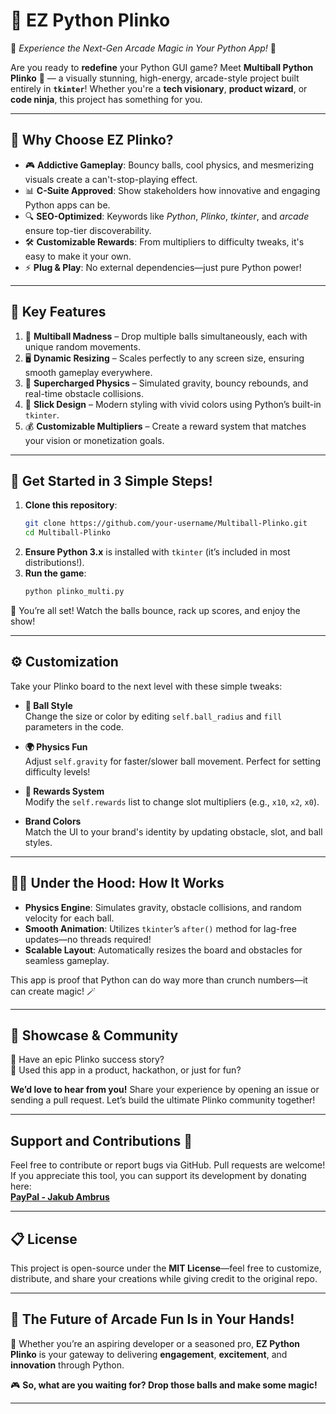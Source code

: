 # 🎯 **EZ Python Plinko**  
🚀 *Experience the Next-Gen Arcade Magic in Your Python App!* 🚀  

Are you ready to **redefine** your Python GUI game? Meet **Multiball Python Plinko** 🎉 — a visually stunning, high-energy, arcade-style project built entirely in **`tkinter`**! Whether you're a **tech visionary**, **product wizard**, or **code ninja**, this project has something for you.  

---

## **🌟 Why Choose EZ Plinko?**  
- 🎮 **Addictive Gameplay**: Bouncy balls, cool physics, and mesmerizing visuals create a can't-stop-playing effect.  
- 📊 **C-Suite Approved**: Show stakeholders how innovative and engaging Python apps can be.  
- 🔍 **SEO-Optimized**: Keywords like *Python*, *Plinko*, *tkinter*, and *arcade* ensure top-tier discoverability.  
- 🛠️ **Customizable Rewards**: From multipliers to difficulty tweaks, it's easy to make it your own.  
- ⚡ **Plug & Play**: No external dependencies—just pure Python power!  

---

## **🎁 Key Features**  
1. 🎲 **Multiball Madness** – Drop multiple balls simultaneously, each with unique random movements.  
2. 🖥️ **Dynamic Resizing** – Scales perfectly to any screen size, ensuring smooth gameplay everywhere.  
3. 🌌 **Supercharged Physics** – Simulated gravity, bouncy rebounds, and real-time obstacle collisions.  
4. 🎨 **Slick Design** – Modern styling with vivid colors using Python’s built-in `tkinter`.  
5. 💰 **Customizable Multipliers** – Create a reward system that matches your vision or monetization goals.  

---

## **🚀 Get Started in 3 Simple Steps!**  
1. **Clone this repository**:  
   ```bash
   git clone https://github.com/your-username/Multiball-Plinko.git
   cd Multiball-Plinko
   ```  
2. **Ensure Python 3.x** is installed with `tkinter` (it’s included in most distributions!).  
3. **Run the game**:  
   ```bash
   python plinko_multi.py
   ```  

🎉 You’re all set! Watch the balls bounce, rack up scores, and enjoy the show!  

---

## **⚙️ Customization**  
Take your Plinko board to the next level with these simple tweaks:  

- **🎨 Ball Style**  
  Change the size or color by editing `self.ball_radius` and `fill` parameters in the code.  

- **🌍 Physics Fun**  
  Adjust `self.gravity` for faster/slower ball movement. Perfect for setting difficulty levels!  

- **💎 Rewards System**  
  Modify the `self.rewards` list to change slot multipliers (e.g., `x10`, `x2`, `x0`).  

- **Brand Colors**  
  Match the UI to your brand's identity by updating obstacle, slot, and ball styles.  

---

## **👩‍💻 Under the Hood: How It Works**  
- **Physics Engine**: Simulates gravity, obstacle collisions, and random velocity for each ball.  
- **Smooth Animation**: Utilizes `tkinter`’s `after()` method for lag-free updates—no threads required!  
- **Scalable Layout**: Automatically resizes the board and obstacles for seamless gameplay.  

This app is proof that Python can do way more than crunch numbers—it can create magic! 🪄  

---

## **🎉 Showcase & Community**  
🌟 Have an epic Plinko success story?  
🌟 Used this app in a product, hackathon, or just for fun?  

**We’d love to hear from you!** Share your experience by opening an issue or sending a pull request. Let’s build the ultimate Plinko community together!  

---


## **Support and Contributions** 🤝  

Feel free to contribute or report bugs via GitHub. Pull requests are welcome!  
If you appreciate this tool, you can support its development by donating here:  
[**PayPal - Jakub Ambrus**](https://paypal.me/JakubAmbrus)  

---

## **📋 License**  
This project is open-source under the **MIT License**—feel free to customize, distribute, and share your creations while giving credit to the original repo.  

---

## **🚀 The Future of Arcade Fun Is in Your Hands!**  
🔗 Whether you’re an aspiring developer or a seasoned pro, **EZ Python Plinko** is your gateway to delivering **engagement**, **excitement**, and **innovation** through Python.  

🎮 **So, what are you waiting for? Drop those balls and make some magic!**  

---
